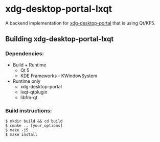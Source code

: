 # xdg-desktop-portal-lxqt

A backend implementation for [xdg-desktop-portal](http://github.com/flatpak/xdg-desktop-portal)
that is using Qt/KF5.

## Building xdg-desktop-portal-lxqt

### Dependencies:
- Build + Runtime
  - Qt 5
  - KDE Frameworks - KWindowSystem
- Runtime only
  - xdg-desktop-portal
  - lxqt-qtplugin
  - libfm-qt

### Build instructions:
```
$ mkdir build && cd build
$ cmake .. [your_options]
$ make -j5
$ make install
```
